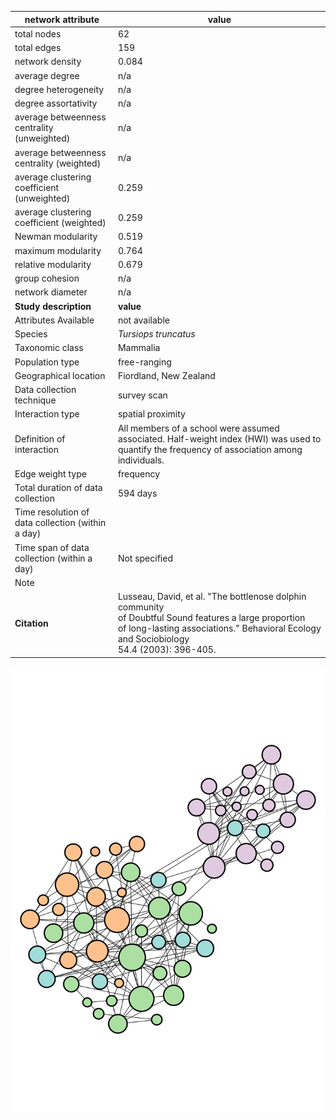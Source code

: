 network attribute|value
---|---
total nodes|62
total edges|159
network density|0.084
average degree|n/a
degree heterogeneity|n/a
degree assortativity|n/a
average betweenness centrality (unweighted)|n/a
average betweenness centrality (weighted)|n/a
average clustering coefficient (unweighted)|0.259
average clustering coefficient (weighted)|0.259
Newman modularity|0.519
maximum modularity|0.764
relative modularity|0.679
group cohesion|n/a
network diameter|n/a
**Study description**|**value**
Attributes Available|not available
Species|*Tursiops truncatus*
Taxonomic class|Mammalia
Population type|free-ranging
Geographical location|Fiordland, New Zealand
Data collection technique|survey scan
Interaction type|spatial proximity
Definition of interaction|All members of a school were assumed associated. Half-weight index (HWI) was used to quantify the frequency of association among individuals.
Edge weight type|frequency
Total duration of data collection|594 days
Time resolution of data collection (within a day)|
Time span of data collection (within a day)|Not specified
Note|
**Citation** | Lusseau, David, et al. "The bottlenose dolphin community <br> of Doubtful Sound features a large proportion <br> of long-lasting associations." Behavioral Ecology and Sociobiology <br> 54.4 (2003): 396-405.
![NetworkImage](/Networks/Network%20Visualizations/dolphin_lusseau_social.png)
